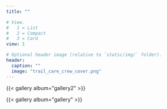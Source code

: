 ```yaml
---
title: ""

# View.
#   1 = List
#   2 = Compact
#   3 = Card
view: 1

# Optional header image (relative to `static/img/` folder).
header:
  caption: ""
  image: "trail_care_crew_cover.png"
---
```


{{< gallery album="gallery2" >}}

{{< gallery album="gallery" >}}


